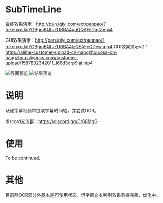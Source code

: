 # SubTimeLine

最终效果演示：http://pan.iqiyi.com/ext/paopao/?token=eJxjYGBgmBQtsZUBBA4uqQQAFiIDmQ.mp4

GUI效果演示：http://pan.iqiyi.com/ext/paopao/?token=eJxjYGBgmBQtsZUBBA4lzQEAFcQDew.mp4
GUI效果演示v2：https://alime-customer-upload-cn-hangzhou.oss-cn-hangzhou.aliyuncs.com/customer-upload/1587832342011_i66d3drp9iai.mp4

![界面预览](http://puui.qpic.cn/vshpic/0/Hn6XV06k80NSOYAiRM4qIOk7aM6SVyo8gK1Y7p-L7imGCQOz_0/0)
![结果预览](http://puui.qpic.cn/vshpic/0/UG7pzw5ZCmPbM3Ga8ptbxMTox5weObjuaJa2bp1NZaDSAUDB_0/0)

# 说明

从硬字幕视频中提取字幕时间轴，并尝试OCR。

discord交流群：https://discord.gg/Cr68MgG

# 使用

To be continued.

# 其他

目前除OCR部分外基本是可使用状态，但字幕文本判别效果有待完善，优化中。